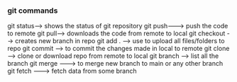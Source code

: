 ### git commands 
git status--> shows the status of git repository
git push---> push the code to remote
git pull--> downloads the code from remote to local
git checkout --> creates new branch in repo
git add . --> use to upload all files/folders to repo
git commit --> to commit the changes made in local to remote
git clone --> clone or download repo from remote to local
git branch --> list all the branch
git merge ---> to merge new branch to main or any other branch
git fetch ---> fetch data from some branch  